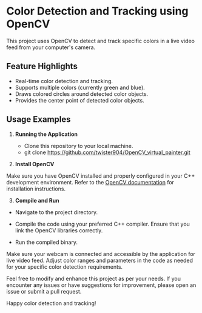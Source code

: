 # Color Detection and Tracking using OpenCV

This project uses OpenCV to detect and track specific colors in a live video feed from your computer's camera.

## Feature Highlights

- Real-time color detection and tracking.
- Supports multiple colors (currently green and blue).
- Draws colored circles around detected color objects.
- Provides the center point of detected color objects.

## Usage Examples

1. **Running the Application**

   - Clone this repository to your local machine.
   - git clone https://github.com/twister904/OpenCV_virtual_painter.git

2. **Install OpenCV**

Make sure you have OpenCV installed and properly configured in your C++ development environment. Refer to the [OpenCV documentation](https://docs.opencv.org/) for installation instructions.

3. **Compile and Run**

- Navigate to the project directory.

- Compile the code using your preferred C++ compiler. Ensure that you link the OpenCV libraries correctly.

- Run the compiled binary.


Make sure your webcam is connected and accessible by the application for live video feed. Adjust color ranges and parameters in the code as needed for your specific color detection requirements.

Feel free to modify and enhance this project as per your needs. If you encounter any issues or have suggestions for improvement, please open an issue or submit a pull request.

Happy color detection and tracking!



